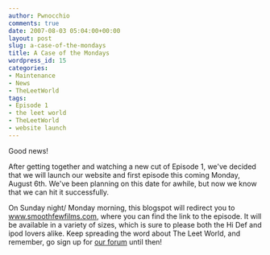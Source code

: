 ```yaml
---
author: Pwnocchio
comments: true
date: 2007-08-03 05:04:00+00:00
layout: post
slug: a-case-of-the-mondays
title: A Case of the Mondays
wordpress_id: 15
categories:
- Maintenance
- News
- TheLeetWorld
tags:
- Episode 1
- the leet world
- TheLeetWorld
- website launch
---
```


Good news!

After getting together and watching a new cut of Episode 1, we've decided that we will launch our website and first episode this coming Monday, August 6th.  We've been planning on this date for awhile, but now we know that we can hit it successfully.

On Sunday night/ Monday morning, this blogspot will redirect you to www.smoothfewfilms.com, where you can find the link to the episode.  It will be available in a variety of sizes, which is sure to please both the Hi Def and ipod lovers alike.  Keep spreading the word about The Leet World, and remember, go sign up for [our forum](http://www.smoothfewfilms.com/forum) until then!
